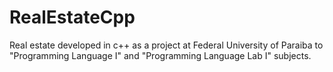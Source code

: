 # RealEstateCpp
Real estate developed in c++ as a project at Federal University of Paraiba to "Programming Language I" and "Programming Language Lab I" subjects.
